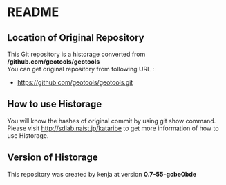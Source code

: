 # README
## Location of Original Repository
This Git repository is a historage converted from **/github.com/geotools/geotools**  
You can get original repository from following URL :

- https://github.com/geotools/geotools.git

## How to use Historage
You will know the hashes of original commit by using git show command.  
Please visit <http://sdlab.naist.jp/kataribe> to get more information of how to use Historage.

## Version of Historage
This repository was created by kenja at version **0.7-55-gcbe0bde**
